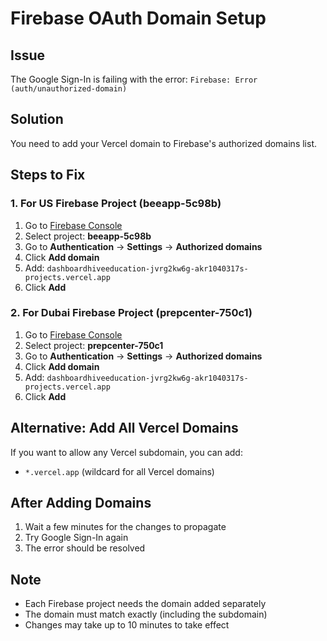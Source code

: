 # Firebase OAuth Domain Setup

## Issue
The Google Sign-In is failing with the error: `Firebase: Error (auth/unauthorized-domain)`

## Solution
You need to add your Vercel domain to Firebase's authorized domains list.

## Steps to Fix

### 1. For US Firebase Project (beeapp-5c98b)
1. Go to [Firebase Console](https://console.firebase.google.com/)
2. Select project: **beeapp-5c98b**
3. Go to **Authentication** → **Settings** → **Authorized domains**
4. Click **Add domain**
5. Add: `dashboardhiveeducation-jvrg2kw6g-akr1040317s-projects.vercel.app`
6. Click **Add**

### 2. For Dubai Firebase Project (prepcenter-750c1)
1. Go to [Firebase Console](https://console.firebase.google.com/)
2. Select project: **prepcenter-750c1**
3. Go to **Authentication** → **Settings** → **Authorized domains**
4. Click **Add domain**
5. Add: `dashboardhiveeducation-jvrg2kw6g-akr1040317s-projects.vercel.app`
6. Click **Add**

## Alternative: Add All Vercel Domains
If you want to allow any Vercel subdomain, you can add:
- `*.vercel.app` (wildcard for all Vercel domains)

## After Adding Domains
1. Wait a few minutes for the changes to propagate
2. Try Google Sign-In again
3. The error should be resolved

## Note
- Each Firebase project needs the domain added separately
- The domain must match exactly (including the subdomain)
- Changes may take up to 10 minutes to take effect
